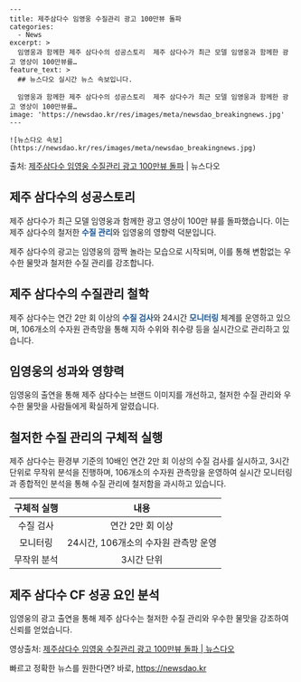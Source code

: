     ---
    title: 제주삼다수 임영웅 수질관리 광고 100만뷰 돌파
    categories:
      - News
    excerpt: >
      임영웅과 함께한 제주 삼다수의 성공스토리  제주 삼다수가 최근 모델 임영웅과 함께한 광고 영상이 100만뷰를…
    feature_text: >
      ## 뉴스다오 실시간 뉴스 속보입니다.
    
      임영웅과 함께한 제주 삼다수의 성공스토리  제주 삼다수가 최근 모델 임영웅과 함께한 광고 영상이 100만뷰를…
    image: 'https://newsdao.kr/res/images/meta/newsdao_breakingnews.jpg'
    ---
    
    ![뉴스다오 속보](https://newsdao.kr/res/images/meta/newsdao_breakingnews.jpg)

<p>출처: <a href="https://newsdao.kr/4523" rel="dofollow">제주삼다수 임영웅 수질관리 광고 100만뷰 돌파</a> | 뉴스다오</p>

<h2 data-ke-size="size26">제주 삼다수의 성공스토리</h2>
제주 삼다수가 최근 모델 임영웅과 함께한 광고 영상이 100만 뷰를 돌파했습니다. 이는 제주 삼다수의 철저한 <b><span style="color: #1a5490;">수질 관리</span></b>와 임영웅의 영향력 덕분입니다.

<p data-ke-size="size16">제주 삼다수의 광고는 임영웅의 깜짝 놀라는 모습으로 시작되며, 이를 통해 변함없는 우수한 물맛과 철저한 수질 관리를 강조합니다.</p>

<h2 data-ke-size="size26">제주 삼다수의 수질관리 철학</h2>
제주 삼다수는 연간 2만 회 이상의 <b><span style="color: #1a5490;">수질 검사</span></b>와 24시간 <b><span style="color: #1a5490;">모니터링</span></b> 체계를 운영하고 있으며, 106개소의 수자원 관측망을 통해 지하 수위와 취수량 등을 실시간으로 관리하고 있습니다.

<h2 data-ke-size="size26">임영웅의 성과와 영향력</h2>
임영웅의 출연을 통해 제주 삼다수는 브랜드 이미지를 개선하고, 철저한 수질 관리와 우수한 물맛을 사람들에게 확실하게 알렸습니다.

<h2 data-ke-size="size26">철저한 수질 관리의 구체적 실행</h2>
제주 삼다수는 환경부 기준의 10배인 연간 2만 회 이상의 수질 검사를 실시하고, 3시간 단위로 무작위 분석을 진행하며, 106개소의 수자원 관측망을 운영하여 실시간 모니터링과 종합적인 분석을 통해 수질 관리에 철저함을 과시하고 있습니다.

<table>
<thead>
<tr>
<th style="text-align: center;">구체적 실행</th>
<th style="text-align: center;">내용</th>
</tr>
</thead>
<tbody>
<tr>
<td style="text-align: center;">수질 검사</td>
<td style="text-align: center;">연간 2만 회 이상</td>
</tr>
<tr>
<td style="text-align: center;">모니터링</td>
<td style="text-align: center;">24시간, 106개소의 수자원 관측망 운영</td>
</tr>
<tr>
<td style="text-align: center;">무작위 분석</td>
<td style="text-align: center;">3시간 단위</td>
</tr>
</tbody>
</table>

<h2 data-ke-size="size26">제주 삼다수 CF 성공 요인 분석</h2>
임영웅의 광고 출연을 통해 제주 삼다수는 철저한 수질 관리와 우수한 물맛을 강조하여 신뢰를 얻었습니다.

<p data-ke-size="size16">영상출처: <a href="https://youtu.be/YWqw4liW8QY">제주삼다수 임영웅 수질관리 광고 100만뷰 돌파 | 뉴스다오</a></p> 

빠르고 정확한 뉴스를 원한다면? 바로, <a href="https://newsdao.kr" rel="dofollow">https://newsdao.kr</a>


    
